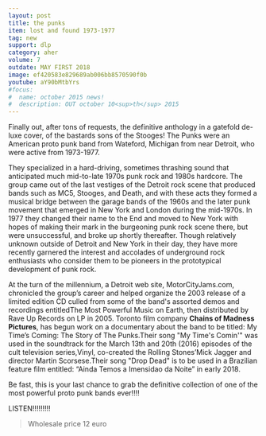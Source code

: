 ```yaml
---
layout: post
title: the punks
item: lost and found 1973-1977
tag: new
support: dlp
category: aher
volume: 7
outdate: MAY FIRST 2018
image: ef420583e829689ab006bb8570590f0b
youtube: aY90bMtbYrs
#focus:
#  name: october 2015 news!
#  description: OUT october 10<sup>th</sup> 2015
---
```


Finally out, after tons of requests, the definitive anthology in a gatefold de-luxe cover, of the bastards sons of the Stooges! The Punks were an American proto punk band from Wateford, Michigan from near Detroit, who were active from 1973-1977.

They specialized in a hard-driving, sometimes thrashing sound that anticipated much mid-to-late 1970s punk rock and 1980s hardcore. The group came out of the last vestiges of the Detroit rock scene that produced bands such as MC5, Stooges, and Death, and with these acts they formed a musical bridge between the garage bands of the 1960s and the later punk movement that emerged in New York and London during the mid-1970s. In 1977 they changed their name to the End and moved to New York with hopes of making their mark in the burgeoning punk rock scene there, but were unsuccessful, and broke up shortly thereafter. Though relatively unknown outside of Detroit and New York in their day, they have more recently garnered the interest and accolades of underground rock enthusiasts who consider them to be pioneers in the prototypical development of punk rock.

At the turn of the millennium, a Detroit web site, MotorCityJams.com, chronicled the group’s career and helped organize the 2003 release of a limited edition CD culled from some of the band's assorted demos and recordings entitledThe Most Powerful Music on Earth, then distributed by Rave Up Records on LP in 2005. Toronto film company **Chains of Madness Pictures**, has begun work on a documentary about the band to be titled: My Time’s Coming: The Story of The Punks.Their song "My Time's Comin'" was used in the soundtrack for the March 13th and 20th (2016) episodes of the cult television series,Vinyl, co-created the Rolling Stones’Mick Jagger and director Martin Scorsese.Their song "Drop Dead" is to be used in a Brazilian feature film entitled: “Ainda Temos a Imensidao da Noite” in early 2018.

Be fast, this is your last chance to grab the definitive collection of one of the most powerful proto punk bands ever!!!!

LISTEN!!!!!!!!!

> Wholesale price 12 euro
